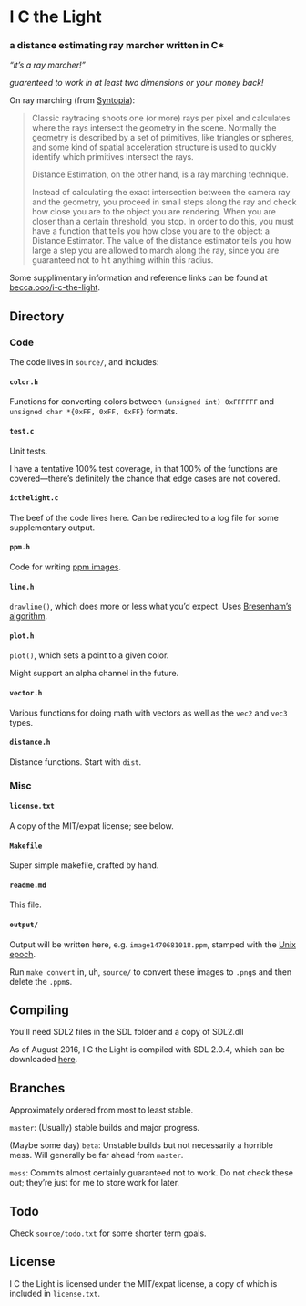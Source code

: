 # I C the Light

### a distance estimating ray marcher written in C*

*“it’s a ray marcher!”*

*guarenteed to work in at least two dimensions or your money back!*

On ray marching (from [Syntopia](http://blog.hvidtfeldts.net/index.php/2011/06/distance-estimated-3d-fractals-part-i/)):

> Classic raytracing shoots one (or more) rays per pixel and calculates where the
> rays intersect the geometry in the scene. Normally the geometry is described by
> a set of primitives, like triangles or spheres, and some kind of spatial
> acceleration structure is used to quickly identify which primitives intersect
> the rays.
>
> Distance Estimation, on the other hand, is a ray marching technique.
>
> Instead of calculating the exact intersection between the camera ray and the
> geometry, you proceed in small steps along the ray and check how close you are
> to the object you are rendering. When you are closer than a certain threshold,
> you stop. In order to do this, you must have a function that tells you how
> close you are to the object: a Distance Estimator. The value of the distance
> estimator tells you how large a step you are allowed to march along the ray,
> since you are guaranteed not to hit anything within this radius.

Some supplimentary information and reference links can be found at [becca.ooo/i-c-the-light](https://becca.ooo/i-c-the-light/).

## Directory

### Code

The code lives in `source/`, and includes:

#### `color.h`

Functions for converting colors between `(unsigned int) 0xFFFFFF` and `unsigned char *{0xFF, 0xFF, 0xFF}` formats.

#### `test.c`

Unit tests.

I have a tentative 100% test coverage, in that 100% of the functions are covered—there’s definitely the chance that edge cases are not covered.

#### `icthelight.c`

The beef of the code lives here.
Can be redirected to a log file for some supplementary output.

#### `ppm.h`

Code for writing [ppm images](https://en.m.wikipedia.org/wiki/Netpbm_format).

#### `line.h`

`drawline()`, which does more or less what you’d expect.
Uses [Bresenham’s algorithm](https://en.m.wikipedia.org/wiki/Bresenham%27s_line_algorithm).

#### `plot.h`

`plot()`, which sets a point to a given color.

Might support an alpha channel in the future.

#### `vector.h`

Various functions for doing math with vectors as well as the `vec2` and `vec3` types.

#### `distance.h`

Distance functions. Start with `dist`.

### Misc

#### `license.txt`

A copy of the MIT/expat license; see below.

#### `Makefile`

Super simple makefile, crafted by hand.

#### `readme.md`

This file.

#### `output/`

Output will be written here, e.g. `image1470681018.ppm`, stamped with the [Unix epoch](https://en.wikipedia.org/wiki/Unix_time).

Run `make convert` in, uh, `source/` to convert these images to `.png`s and then delete the `.ppm`s.

## Compiling

You’ll need SDL2 files in the SDL folder and a copy of SDL2.dll

As of August 2016, I C the Light is compiled with SDL 2.0.4, which can be downloaded [here](https://www.libsdl.org/download-2.0.php).

## Branches

Approximately ordered from most to least stable.

`master`:
(Usually) stable builds and major progress.

(Maybe some day) `beta`:
Unstable builds but not necessarily a horrible mess.
Will generally be far ahead from `master`.

`mess`:
Commits almost certainly guaranteed not to work.
Do not check these out; they’re just for me to store work for later.

## Todo

Check `source/todo.txt` for some shorter term goals.

## License

I C the Light is licensed under the MIT/expat license, a copy of which is included in `license.txt`.
